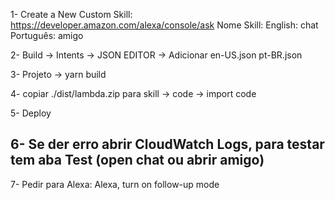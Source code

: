 1- Create a New Custom Skill: https://developer.amazon.com/alexa/console/ask
Nome Skill:
English: chat
Português: amigo

2- Build -> Intents -> JSON EDITOR -> Adicionar
en-US.json
pt-BR.json

3- Projeto -> yarn build

4- copiar ./dist/lambda.zip para skill -> code -> import code

5- Deploy

## 6- Se der erro abrir CloudWatch Logs, para testar tem aba Test (open chat ou abrir amigo)

7- Pedir para Alexa:
Alexa, turn on follow-up mode
